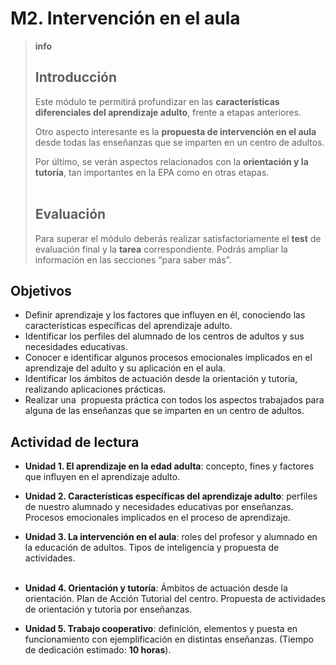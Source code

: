 
# M2. Intervención en el aula

>**info**
>## Introducción
>
>Este módulo te permitirá profundizar en las **características diferenciales del aprendizaje adulto**, frente a etapas anteriores.
>
>Otro aspecto interesante es la **propuesta de intervención en el aula** desde todas las enseñanzas que se imparten en un centro de adultos.
>
>Por último, se verán aspectos relacionados con la **orientación y la tutoría**, tan importantes en la EPA como en otras etapas.<br/><br/>
>
>## Evaluación
>
>Para superar el módulo deberás realizar satisfactoriamente el **test** de evaluación final y la **tarea** correspondiente. Podrás ampliar la información en las secciones “para saber más”.

## Objetivos

- Definir aprendizaje y los factores que influyen en él, conociendo las características específicas del aprendizaje adulto.
- Identificar los perfiles del alumnado de los centros de adultos y sus necesidades educativas.
- Conocer e identificar algunos procesos emocionales implicados en el aprendizaje del adulto y su aplicación en el aula.
- Identificar los ámbitos de actuación desde la orientación y tutoría, realizando aplicaciones prácticas.
- Realizar una  propuesta práctica con todos los aspectos trabajados para alguna de las enseñanzas que se imparten en un centro de adultos.

## Actividad de lectura

* **Unidad 1. El aprendizaje en la edad adulta**: concepto, fines y factores que influyen en el aprendizaje adulto. 

* **Unidad 2. Características específicas del aprendizaje adulto**: perfiles de nuestro alumnado y necesidades educativas por enseñanzas. Procesos emocionales implicados en el proceso de aprendizaje. 

* **Unidad 3. La intervención en el aula**: roles del profesor y alumnado en la educación de adultos. Tipos de inteligencia y propuesta de actividades.<br/> 

* **Unidad 4. Orientación y tutoría**: Ámbitos de actuación desde la orientación. Plan de Acción Tutorial del centro. Propuesta de actividades de orientación y tutoría por enseñanzas.

* **Unidad 5. Trabajo cooperativo**: definición, elementos y puesta en funcionamiento con ejemplificación en distintas enseñanzas. 
(Tiempo de dedicación estimado: **10 horas**).
